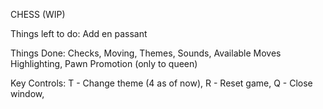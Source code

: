 CHESS (WIP)

Things left to do: Add en passant

Things Done: Checks, Moving, Themes, Sounds, Available Moves Highlighting, Pawn Promotion (only to queen)

Key Controls: T - Change theme (4 as of now), R - Reset game, Q - Close window,

